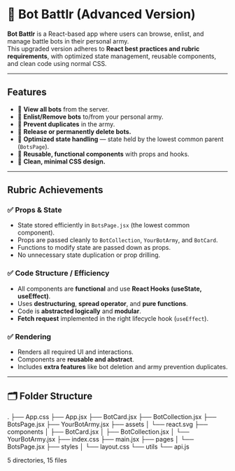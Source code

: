 # 🤖 Bot Battlr (Advanced Version)

**Bot Battlr** is a React-based app where users can browse, enlist, and manage battle bots in their personal army.  
This upgraded version adheres to **React best practices and rubric requirements**, with optimized state management, reusable components, and clean code using normal CSS.

---

##  Features

- 🔹 **View all bots** from the server.
- 🔹 **Enlist/Remove bots** to/from your personal army.
- 🔹 **Prevent duplicates** in the army.
- 🔹 **Release or permanently delete bots.**
- 🔹 **Optimized state handling** — state held by the lowest common parent (`BotsPage`).
- 🔹 **Reusable, functional components** with props and hooks.
- 🔹 **Clean, minimal CSS design.**

---

##  Rubric Achievements

### ✅ Props & State
- State stored efficiently in `BotsPage.jsx` (the lowest common component).
- Props are passed cleanly to `BotCollection`, `YourBotArmy`, and `BotCard`.
- Functions to modify state are passed down as props.
- No unnecessary state duplication or prop drilling.

### ✅ Code Structure / Efficiency
- All components are **functional** and use **React Hooks (useState, useEffect)**.
- Uses **destructuring**, **spread operator**, and **pure functions**.
- Code is **abstracted logically** and **modular**.
- **Fetch request** implemented in the right lifecycle hook (`useEffect`).

### ✅ Rendering
- Renders all required UI and interactions.
- Components are **reusable and abstract**.
- Includes **extra features** like bot deletion and army prevention duplicates.

---

## 🗂️ Folder Structure

.
├── App.css
├── App.jsx
├── BotCard.jsx
├── BotCollection.jsx
├── BotsPage.jsx
├── YourBotArmy.jsx
├── assets
│   └── react.svg
├── components
│   ├── BotCard.jsx
│   ├── BotCollection.jsx
│   └── YourBotArmy.jsx
├── index.css
├── main.jsx
├── pages
│   └── BotsPage.jsx
├── styles
│   └── layout.css
└── utils
    └── api.js

5 directories, 15 files